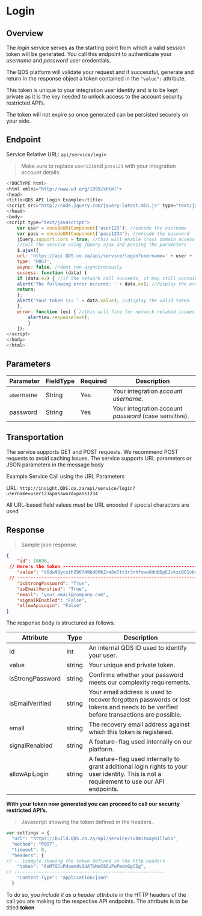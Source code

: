 # Login

## Overview

The *login* service serves as the starting point from which a valid session token will be generated. You call this endpoint to authenticate your _username_ and _password_ user credentials.

The QDS platform will validate your request and if successful, generate and return in the response object a token contained in the `"value":` attribute.

This token is unique to your integration user identity and is to be kept private as it is the key needed to unlock access to the account security restricted API’s.

<aside class="notice">
The token will not expire so once generated can be persisted securely on your side.
</aside>

## Endpoint

Service Relative URL: `api/service/login`

> Make sure to replace `user123`and `pass123` with your integration account details.

```javascript
<!DOCTYPE html>
<html xmlns="http://www.w3.org/1999/xhtml">
<head>
<title>QDS API Login Example</title>
<script src="http://code.jquery.com/jquery-latest.min.js" type="text/javascript"></script>
</head>
<body>
<script type="text/javascript">
    var user = encodeURIComponent('user123'); //encode the username
    var pass = encodeURIComponent('pass1234'); //encode the password
    jQuery.support.cors = true; //this will enable cross domain access for all services
    //call the service using jQuery ajax and passing the parameters
    $.ajax({
    url: 'https://api.QDS.co.za/api/service/login?username=' + user + '&password=' + pass,
    type: 'POST',
    async: false, //dont run asynchronously
    success: function (data) {
    if (data.ex) { //if the network call succeeds, it may still contain an error (ex)
    alert('The following error occured: ' + data.ex); //display the error
    return;
    };
    alert('Your token is: ' + data.value); //display the valid token
    },
    error: function (ex) { //this will fire for network related issues
        alert(ex.responseText);
        }
    });
</script>
</body>
</html>
```

## Parameters

Parameter | FieldType | Required | Description
--------- | --------- | -------- | -----------
username | String | Yes |Your integration account _username_.
password | String | Yes |Your integration account _password_ (case sensitive).

## Transportation

The service supports GET and POST requests. We recommend POST requests to avoid caching issues.
The service supports URL parameters or JSON parameters in the message body

Example Service Call using the URL Parameters

URL: `http://insight.QDS.co.za/api/service/login?username=user123&password=pass1234`

<aside class="notice">
    All URL-based field values must be URL encoded if special characters are used
</aside>

## Response

> Sample json response.

```json
{
    "id": 19696,
 // Here's the token -------------------------------------------------------
    "value": "dOdw98ycsih298749bd6MbZre8o7tt3r3nhfowo8dnBDpEJvkzcQG1vb44sy",
 // ------------------------------------------------------------------------
    "isStrongPassword": "True",
    "isEmailVerified": "True",
    "email": "your.email@company.com",
    "signalREnabled": "False",
    "allowApiLogin": "False"
}
```

The response body is structured as follows:

Attribute | Type | Description
--------- | ---- | -----------
id | int | An internal QDS ID used to identify your user.
value | string | Your unique and private token.
isStrongPassword | string | Confirms whether your password meets our complexity requirements.
isEmailVerified	| string | Your email address is used to recover forgotten passwords or lost tokens and needs to be verified before transactions are possible.
email | string | The recovery email address against which this token is registered.
signalRenabled | string | A feature-flag used internally on our platform.
allowApiLogin | string | A feature-flag used internally to grant additional login rights to your user identity. This is not a requirement to use our API endpoints.


**With your token now generated you can proceed to call our security restricted API’s.**

> Javascript showing the token defined in the headers.

```javascript
var settings = {
  "url": "https://build.QDS.co.za/api/service/submitwaybillwia",
  "method": "POST",
  "timeout": 0,
  "headers": {
// -- Example showing the token defined in the http headers
    "token": "6mM7GCuPdaemdvGUATbNmC8GuPuPmdvGgCSg",
// --------------------------------------------------------
    "Content-Type": "application/json"
  }
```

To do so, you *include it as a header attribute* in the HTTP headers of the call you are making to the respective API endpoints. The attribute is to be titled **token**